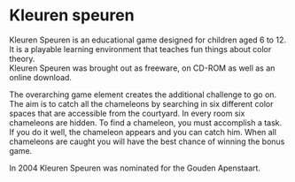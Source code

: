 <!--
  id: 2253
  slug: kleuren-speuren
  type: fortpolio
  excerpt: <p>Kleuren Speuren is an educational game designed for children aged 6 to 12. I was involved in the entire process from concept to development. My main job was doing all the illustrations and the programming.</p>
  categories: game, illustration, graphic design, interaction design
  tags: graphic design, illustration, interaction design, game, Director, Lingo, concept
  clients: Sikkens Foundation
  collaboration: Shapers, Lea Jurida, Centraal Museum
  prizes: 
  thumbnail: kleurenspeuren2.jpg
  image: kleurenspeuren2.jpg
  images: kleurenspeuren5.jpg, kleurenspeuren.jpg, kleurenspeuren0.jpg, kleurenspeuren1.jpg, kleurenspeuren2.jpg, kleurenspeuren3.jpg, kleurenspeuren4.jpg
  inCv: true
  inPortfolio: true
  dateFrom: 2002-01-01
  dateTo: 2003-01-01
-->

# Kleuren speuren

<p>Kleuren Speuren is an educational game designed for children aged 6 to 12.<br />
It is a playable learning environment that teaches fun things about color theory.<br />
Kleuren Speuren was brought out as freeware, on CD-ROM as well as an online download.</p>
<p>The overarching game element creates the additional challenge to go on. The aim is to catch all the chameleons by searching in six different color spaces that are accessible from the courtyard. In every room six chameleons are hidden. To find a chameleon, you must accomplish a task. If you do it well, the chameleon appears and you can catch him. When all chameleons are caught you will have the best chance of winning the bonus game. </p>
<p>In 2004 Kleuren Speuren was nominated for the Gouden Apenstaart.</p>